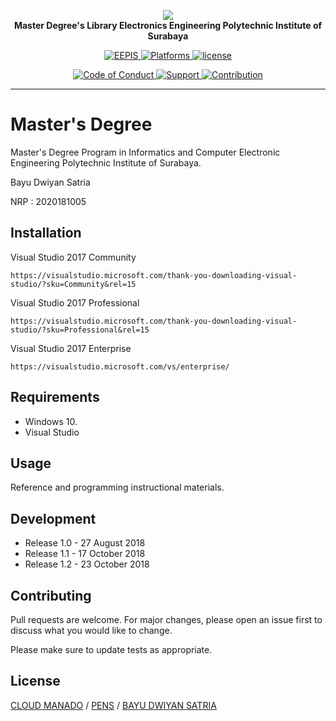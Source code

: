 <p align="center">
    <a href="https://bayudwiyansatria.github.io/pascasarjana">
        <img src="http://bayudwiyansatria.pasca.student.pens.ac.id/pens.png" />
    </a>
    <br>
    <strong>Master Degree's Library Electronics Engineering Polytechnic Institute of Surabaya</strong>
</p>
<p align="center">
	<a href="#">
		<img src="https://img.shields.io/badge/%20Build-EEPIS-blue.svg?style=flat-square" alt="EEPIS" />
	</a>
	<a href="#">
		<img src="https://img.shields.io/badge/%20Platforms-Windows-brightgreen.svg?style=flat-square" alt="Platforms" />
	</a>
    <a href="https://github.com/bayudwiyansatria/pascasarjana/blob/master/LICENSE">
		<img src="https://img.shields.io/badge/%20Licence-EEPIS-green.svg?style=flat-square" alt="license" />
	</a>
</p>
<p align="center">
	<a href="https://github.com/bayudwiyansatria/pascasarjana/blob/master/docs/CODE_OF_CONDUCT.md">
		<img src="https://img.shields.io/badge/Community-Code%20of%20Conduct-orange.svg?style=flat-squre" alt="Code of Conduct" />
	</a>
    <a href="https://github.com/bayudwiyansatria/pascasarjana/blob/master/docs/SUPPORT.md">
		<img src="https://img.shields.io/badge/Community-Support-red.svg?style=flat-square" alt="Support" />
	</a>
    <a href="https://github.com/bayudwiyansatria/pascasarjana/blob/master/docs/CONTRIBUTING.md">
		<img src="https://img.shields.io/badge/%20Community-Contribution-yellow.svg?style=flat-square" alt="Contribution" />
	</a>
</p>
<hr>

# Master's Degree

Master's Degree Program in Informatics and Computer Electronic Engineering Polytechnic Institute of Surabaya.

Bayu Dwiyan Satria

NRP : 2020181005

## Installation
Visual Studio 2017 Community

```
https://visualstudio.microsoft.com/thank-you-downloading-visual-studio/?sku=Community&rel=15
```

Visual Studio 2017 Professional
```
https://visualstudio.microsoft.com/thank-you-downloading-visual-studio/?sku=Professional&rel=15
```

Visual Studio 2017 Enterprise
```
https://visualstudio.microsoft.com/vs/enterprise/
```

## Requirements

* Windows 10.
* Visual Studio

## Usage

Reference and programming instructional materials.

## Development
* Release 1.0 - 27 August 2018
* Release 1.1 - 17 October 2018
* Release 1.2 - 23 October 2018

## Contributing
Pull requests are welcome. For major changes, please open an issue first to discuss what you would like to change.

Please make sure to update tests as appropriate.

## License
[CLOUD MANADO](https://cloudmanado.store) / [PENS](http://bayudwiyansatria.pasca.student.pens.ac.id/) / [BAYU DWIYAN SATRIA](https://bayudwiyansatria.site)